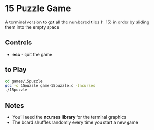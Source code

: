 # 15 Puzzle Game

A terminal version to get all the numbered tiles (1–15) in order by sliding them into the empty space

## Controls

* **esc** - quit the game

## to Play

```bash
cd games/15puzzle
gcc -o 15puzzle game-15puzzle.c -lncurses
./15puzzle
```

## Notes

* You’ll need the **ncurses library** for the terminal graphics
* The board shuffles randomly every time you start a new game